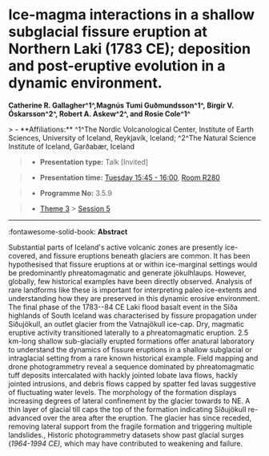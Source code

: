# Ice-magma interactions in a shallow subglacial fissure eruption at Northern Laki (1783 CE); deposition and post-eruptive evolution in a dynamic environment.

**Catherine R. Gallagher^1^,Magnús Tumi Guðmundsson^1^, Birgir V. Óskarsson^2^, Robert A. Askew^2^, and Rosie Cole^1^**

<!-- more -->> - **Affiliations:** ^1^The Nordic Volcanological Center, Institute of Earth Sciences, University of Iceland, Reykjavík, Iceland; ^2^The Natural Science Institute of Iceland, Garðabær, Iceland 

> - **Presentation type:** Talk [Invited]

> - **Presentation time:** [Tuesday 15:45 - 16:00](../sessions_comparison.md#__tabbed_2_3), [Room R280](../maps_venue.md#__tabbed_1_1)

> - **Programme No:** 3.5.9

> - [Theme 3](../theme3.md) > [Session 5](../sessions/session-3-5.md)

--- 

:fontawesome-solid-book: **Abstract**

Substantial parts of Iceland's active volcanic zones are presently ice-covered, and fissure eruptions beneath glaciers are common. It has been hypothesised that fissure eruptions at or within ice-marginal settings would be predominantly phreatomagmatic and generate jökulhlaups. However, globally, few historical examples have been directly observed. Analysis of rare landforms like these is important for interpreting paleo ice-extents and understanding how they are preserved in this dynamic erosive environment.
The final phase of the 1783--84 CE Laki flood basalt event in the Síða highlands of South Iceland was characterised by fissure propagation under Síðujökull, an outlet glacier from the Vatnajökull ice-cap. Dry, magmatic eruptive activity transitioned laterally to a phreatomagmatic eruption. 2.5 km-long shallow sub-glacially erupted formations offer anatural laboratory to understand the dynamics of fissure eruptions in a shallow subglacial or intraglacial setting from a rare known historical example.
Field mapping and drone photogrammetry reveal a sequence dominated by phreatomagmatic tuff deposits intercalated with hackly jointed lobate lava flows, hackly jointed intrusions, and debris flows capped by spatter fed lavas suggestive of fluctuating water levels. The morphology of the formation displays increasing degrees of lateral confinement by the glacier towards to NE. A thin layer of glacial till caps the top of the formation indicating Síðujökull re-advanced over the area after the eruption. The glacier has since receded, removing lateral support from the fragile formation and triggering multiple landslides., Historic photogrammetry datasets show past glacial surges (*1964-1994 CE),* which may have contributed to weakening and failure.

